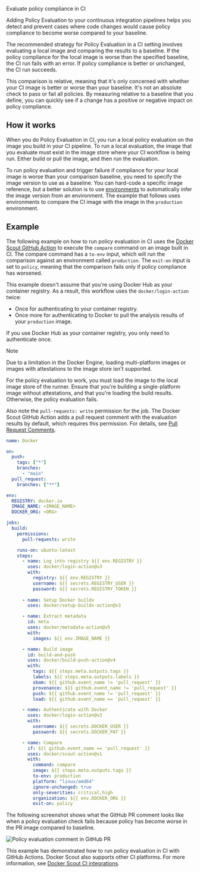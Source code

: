 Evaluate policy compliance in CI


Adding Policy Evaluation to your continuous integration pipelines helps you
detect and prevent cases where code changes would cause policy compliance to
become worse compared to your baseline.

The recommended strategy for Policy Evaluation in a CI setting involves
evaluating a local image and comparing the results to a baseline. If the policy
compliance for the local image is worse than the specified baseline, the CI run
fails with an error. If policy compliance is better or unchanged, the CI run
succeeds.

This comparison is relative, meaning that it's only concerned with whether your
CI image is better or worse than your baseline. It's not an absolute check to
pass or fail all policies. By measuring relative to a baseline that you define,
you can quickly see if a change has a positive or negative impact on policy
compliance.

## How it works

When you do Policy Evaluation in CI, you run a local policy evaluation on the
image you build in your CI pipeline. To run a local evaluation, the image that
you evaluate must exist in the image store where your CI workflow is being run.
Either build or pull the image, and then run the evaluation.

To run policy evaluation and trigger failure if compliance for your local image
is worse than your comparison baseline, you need to specify the image version
to use as a baseline. You can hard-code a specific image reference, but a
better solution is to use [environments](../integrations/environment/_index.md)
to automatically infer the image version from an environment. The example that
follows uses environments to compare the CI image with the image in the
`production` environment.

## Example

The following example on how to run policy evaluation in CI uses the [Docker
Scout GitHub Action](https://github.com/marketplace/actions/docker-scout) to
execute the `compare` command on an image built in CI. The compare command has
a `to-env` input, which will run the comparison against an environment called
`production`. The `exit-on` input is set to `policy`, meaning that the
comparison fails only if policy compliance has worsened.

This example doesn't assume that you're using Docker Hub as your container
registry. As a result, this workflow uses the `docker/login-action` twice:

- Once for authenticating to your container registry.
- Once more for authenticating to Docker to pull the analysis results of your
  `production` image.

If you use Docker Hub as your container registry, you only need to authenticate
once.

> [!NOTE]
>
> Due to a limitation in the Docker Engine, loading multi-platform images or
> images with attestations to the image store isn't supported.
>
> For the policy evaluation to work, you must load the image to the local image
> store of the runner. Ensure that you're building a single-platform image
> without attestations, and that you're loading the build results. Otherwise,
> the policy evaluation fails.

Also note the `pull-requests: write` permission for the job. The Docker Scout
GitHub Action adds a pull request comment with the evaluation results by
default, which requires this permission. For details, see
[Pull Request Comments](https://github.com/docker/scout-action#pull-request-comments).

```yaml
name: Docker

on:
  push:
    tags: ["*"]
    branches:
      - "main"
  pull_request:
    branches: ["**"]

env:
  REGISTRY: docker.io
  IMAGE_NAME: <IMAGE_NAME>
  DOCKER_ORG: <ORG>

jobs:
  build:
    permissions:
      pull-requests: write

    runs-on: ubuntu-latest
    steps:
      - name: Log into registry ${{ env.REGISTRY }}
        uses: docker/login-action@v3
        with:
          registry: ${{ env.REGISTRY }}
          username: ${{ secrets.REGISTRY_USER }}
          password: ${{ secrets.REGISTRY_TOKEN }}
      
      - name: Setup Docker buildx
        uses: docker/setup-buildx-action@v3

      - name: Extract metadata
        id: meta
        uses: docker/metadata-action@v5
        with:
          images: ${{ env.IMAGE_NAME }}

      - name: Build image
        id: build-and-push
        uses: docker/build-push-action@v4
        with:
          tags: ${{ steps.meta.outputs.tags }}
          labels: ${{ steps.meta.outputs.labels }}
          sbom: ${{ github.event_name != 'pull_request' }}
          provenance: ${{ github.event_name != 'pull_request' }}
          push: ${{ github.event_name != 'pull_request' }}
          load: ${{ github.event_name == 'pull_request' }}

      - name: Authenticate with Docker
        uses: docker/login-action@v3
        with:
          username: ${{ secrets.DOCKER_USER }}
          password: ${{ secrets.DOCKER_PAT }}

      - name: Compare
        if: ${{ github.event_name == 'pull_request' }}
        uses: docker/scout-action@v1
        with:
          command: compare
          image: ${{ steps.meta.outputs.tags }}
          to-env: production
          platform: "linux/amd64"
          ignore-unchanged: true
          only-severities: critical,high
          organization: ${{ env.DOCKER_ORG }}
          exit-on: policy
```

The following screenshot shows what the GitHub PR comment looks like when a
policy evaluation check fails because policy has become worse in the PR image
compared to baseline.

![Policy evaluation comment in GitHub PR](../images/scout-policy-eval-ci.webp)

This example has demonstrated how to run policy evaluation in CI with GitHub
Actions. Docker Scout also supports other CI platforms. For more information,
see [Docker Scout CI
integrations](../integrations/_index.md#continuous-integration).
